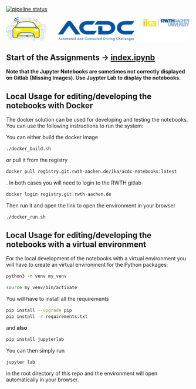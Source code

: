 [![pipeline status](https://git.rwth-aachen.de/ika/acdc-notebooks/badges/main/pipeline.svg)](https://git.rwth-aachen.de/ika/acdc-notebooks/-/commits/main)


![](assets/header_image.png)

## Start of the Assignments -> [index.ipynb](index.ipynb)

__Note that the Jupyter Notebooks are sometimes not correctly displayed on Gitlab (Missing Images). Use Juypter Lab to display the notebooks.__


## Local Usage for editing/developing the notebooks with Docker
The docker solution can be used for developing and testing the notebooks. You can use the following instructions to run the system:

You can either build the docker image 
```bash
./docker_build.sh
```

or pull it from the registry
```bash
docker pull registry.git.rwth-aachen.de/ika/acdc-notebooks:latest
```
. In both cases you will need to login to the RWTH gitlab

```bash
docker login registry.git.rwth-aachen.de
```

Then run it and open the link to open the environment in your browser
```bash
./docker_run.sh
```


## Local Usage for editing/developing the notebooks with a virtual environment
For the local development of the notebooks with a virtual environment you will have to create an virtual environment for the Python packages:

```bash
python3 -m venv my_venv
```

```bash
source my_venv/bin/activate
```

You will have to install all the requirements
```bash
pip install --upgrade pip
pip install -r requirements.txt
```

and __also__ 
```bash
pip install jupyterlab
```

You can then simply run
```bash
jupyter lab
```
in the root directory of this repo and the environment will open automatically in your browser.